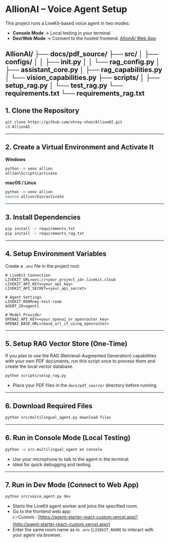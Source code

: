 # AllionAI – Voice Agent Setup

This project runs a LiveKit-based voice agent in two modes:

- **Console Mode** → Local testing in your terminal  
- **Dev/Web Mode** → Connect to the hosted frontend: [AllionAI Web App](https://agent-starter-react-sigma.vercel.app/)


AllionAI/
├── docs/pdf_source/
├── src/
│   ├── configs/
│   │   ├── __init__.py
│   │   └── rag_config.py
│   ├── assistant_core.py
│   ├── rag_capabilities.py
│   └── vision_capabilities.py
├── scripts/
│   ├── setup_rag.py
│   └── test_rag.py
└── requirements.txt
└── requirements_rag.txt
---

## 1. Clone the Repository
```bash
git clone https://github.com/shrey-shan/AllionAI.git
cd AllionAI
```

---

## 2. Create a Virtual Environment and Activate It
**Windows**
```bash
python -m venv allion
allion\Scripts\activate
```
**macOS / Linux**
```bash
python -m venv allion
source allion/bin/activate
```

---

## 3. Install Dependencies
```bash
pip install -r requirements.txt
pip install -r requirements_rag.txt
```

---

## 4. Setup Environment Variables
Create a `.env` file in the project root:

```env
# LiveKit Connection
LIVEKIT_URL=wss://<your_project_id>.livekit.cloud
LIVEKIT_API_KEY=<your_api_key>
LIVEKIT_API_SECRET=<your_api_secret>

# Agent Settings
LIVEKIT_ROOM=my-test-room
AGENT_ID=agent1

# Model Provider
OPENAI_API_KEY=<your_openai_or_openrouter_key>
OPENAI_BASE_URL=<base_url_if_using_openrouter>
```

---

## 5. Setup RAG Vector Store (One-Time)
If you plan to use the RAG (Retrieval-Augmented Generation) capabilities with your own PDF documents, run this script once to process them and create the local vector database.

```bash
python scripts/setup_rag.py
```
- Place your PDF files in the `docs/pdf_source/` directory before running.

---

## 6. Download Required Files
```bash
python src/multilingual_agent.py download-files
```

---

## 6. Run in Console Mode (Local Testing)
```bash
python -m src.multilingual_agent en console
```
- Use your microphone to talk to the agent in the terminal.  
- Ideal for quick debugging and testing.

---

## 7. Run in Dev Mode (Connect to Web App)
```bash
python src/voice_agent.py dev
```
- Starts the LiveKit agent worker and joins the specified room.  
- Go to the frontend web app:  
  👉Custom  : [https://agent-starter-react-custom.vercel.app/](http://agent-starter-react-custom.vercel.app/)
- Enter the same room name as in `.env` (`LIVEKIT_ROOM`) to interact with your agent via browser.
